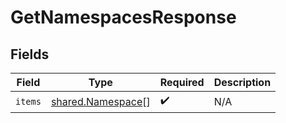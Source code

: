 # GetNamespacesResponse


## Fields

| Field                                                         | Type                                                          | Required                                                      | Description                                                   |
| ------------------------------------------------------------- | ------------------------------------------------------------- | ------------------------------------------------------------- | ------------------------------------------------------------- |
| `items`                                                       | [shared.Namespace](../../../sdk/models/shared/namespace.md)[] | :heavy_check_mark:                                            | N/A                                                           |